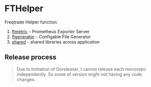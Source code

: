 # FTHelper

Freqtrade Helper function

1. [ftmetric](./metric) - Prometheus Exporter Server
2. [ftgenerator](./generator) - Configable File Generator
3. [shared](./shared) - shared libraries across application

## Release process

> Due to limitation of Goreleaser, I cannot release each monorepo independently. So some of version might not having any code changes.
